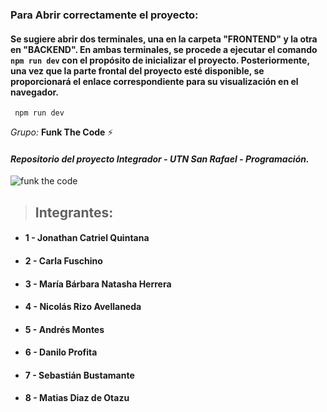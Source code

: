 ### Para Abrir correctamente el proyecto:
#### Se sugiere abrir dos terminales, una en la carpeta "FRONTEND" y la otra en "BACKEND". En ambas terminales, se procede a ejecutar el comando ` npm run dev` con el propósito de inicializar el proyecto. Posteriormente, una vez que la parte frontal del proyecto esté disponible, se proporcionará el enlace correspondiente para su visualización en el navegador.



` npm run dev`
 

_Grupo:_ **Funk The Code** ⚡

#### _Repositorio del proyecto Integrador - UTN San Rafael - Programación._

![funk the code](https://media0.giphy.com/media/v1.Y2lkPTc5MGI3NjExMnJzMWNhYnphcGR5bHI1d3Vrc3JreXNvMml0bDc0M3RiejY2MzFrOCZlcD12MV9pbnRlcm5hbF9naWZfYnlfaWQmY3Q9Zw/SWoSkN6DxTszqIKEqv/giphy.gif)

> ## **Integrantes**:

- #### 1 - Jonathan Catriel Quintana
- #### 2 - Carla Fuschino
- #### 3 - María Bárbara Natasha Herrera
- #### 4 - Nicolás Rizo Avellaneda
- #### 5 - Andrés Montes
- #### 6 - Danilo Profita
- #### 7 - Sebastián Bustamante
- #### 8 - Matias Diaz de Otazu



